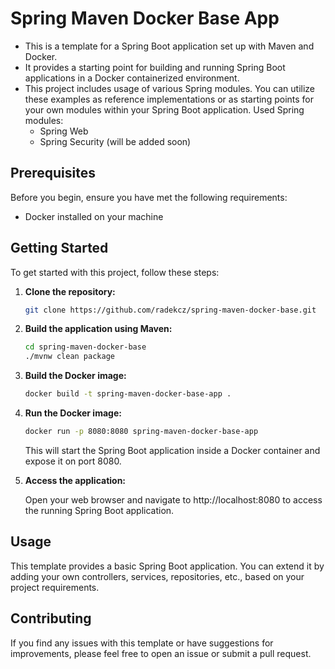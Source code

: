 # Spring Maven Docker Base App

- This is a template for a Spring Boot application set up with Maven and Docker.
- It provides a starting point for building and running Spring Boot applications in a Docker containerized environment.
- This project includes usage of various Spring modules. You can utilize these examples as reference implementations or as starting points for your own modules within your Spring Boot application. Used Spring modules:
  - Spring Web
  - Spring Security (will be added soon)

## Prerequisites

Before you begin, ensure you have met the following requirements:

- Docker installed on your machine


## Getting Started

To get started with this project, follow these steps:

1. **Clone the repository:**
   ```bash
   git clone https://github.com/radekcz/spring-maven-docker-base.git

2. **Build the application using Maven:**
   ```bash
   cd spring-maven-docker-base
   ./mvnw clean package

3. **Build the Docker image:**
   ```bash
   docker build -t spring-maven-docker-base-app .

4. **Run the Docker image:**
   ```bash
   docker run -p 8080:8080 spring-maven-docker-base-app
   ```

    This will start the Spring Boot application inside a Docker container and expose it on port 8080.

5. **Access the application:**

    Open your web browser and navigate to http://localhost:8080 to access the running Spring Boot application.


## Usage
This template provides a basic Spring Boot application. You can extend it by adding your own controllers, services, repositories, etc., based on your project requirements.


## Contributing
If you find any issues with this template or have suggestions for improvements, please feel free to open an issue or submit a pull request.
